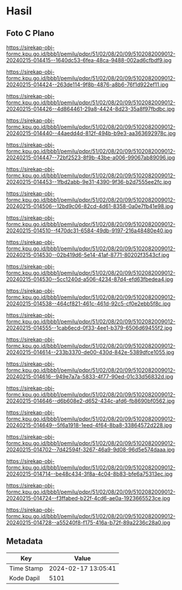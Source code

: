 # Hasil

## Foto C Plano

https://sirekap-obj-formc.kpu.go.id/bbb1/pemilu/pdpr/51/02/08/20/09/5102082009012-20240215-014415--1640dc53-6fea-48ca-9488-002ad6cfbdf9.jpg

https://sirekap-obj-formc.kpu.go.id/bbb1/pemilu/pdpr/51/02/08/20/09/5102082009012-20240215-014424--263de114-9f8b-4876-a8b6-76f1d922ef11.jpg

https://sirekap-obj-formc.kpu.go.id/bbb1/pemilu/pdpr/51/02/08/20/09/5102082009012-20240215-014426--4d864461-29a8-4424-8d23-35a8f97fbdbc.jpg

https://sirekap-obj-formc.kpu.go.id/bbb1/pemilu/pdpr/51/02/08/20/09/5102082009012-20240215-014440--44aedd4d-812f-494b-b9e3-aa363692978c.jpg

https://sirekap-obj-formc.kpu.go.id/bbb1/pemilu/pdpr/51/02/08/20/09/5102082009012-20240215-014447--72bf2523-8f9b-43be-a006-99067ab89096.jpg

https://sirekap-obj-formc.kpu.go.id/bbb1/pemilu/pdpr/51/02/08/20/09/5102082009012-20240215-014453--1fbd2abb-9e31-4390-9f36-b2d7555ee2fc.jpg

https://sirekap-obj-formc.kpu.go.id/bbb1/pemilu/pdpr/51/02/08/20/09/5102082009012-20240215-014506--12bd9c06-82cd-4d61-8358-0a0e7fb41e98.jpg

https://sirekap-obj-formc.kpu.go.id/bbb1/pemilu/pdpr/51/02/08/20/09/5102082009012-20240215-014510--f470dc31-6584-49db-9197-216a48480e40.jpg

https://sirekap-obj-formc.kpu.go.id/bbb1/pemilu/pdpr/51/02/08/20/09/5102082009012-20240215-014530--02b419d6-5e14-41af-8771-80202f3543cf.jpg

https://sirekap-obj-formc.kpu.go.id/bbb1/pemilu/pdpr/51/02/08/20/09/5102082009012-20240215-014530--5cc1240d-a506-4234-87d4-efd63fbedea4.jpg

https://sirekap-obj-formc.kpu.go.id/bbb1/pemilu/pdpr/51/02/08/20/09/5102082009012-20240215-014538--464cf821-461c-461d-92c5-cf0e2ebb5f8c.jpg

https://sirekap-obj-formc.kpu.go.id/bbb1/pemilu/pdpr/51/02/08/20/09/5102082009012-20240215-014555--1cab6ecd-0f33-4ee1-b379-6506d69455f2.jpg

https://sirekap-obj-formc.kpu.go.id/bbb1/pemilu/pdpr/51/02/08/20/09/5102082009012-20240215-014614--233b3370-de00-430d-842e-5389dfce1055.jpg

https://sirekap-obj-formc.kpu.go.id/bbb1/pemilu/pdpr/51/02/08/20/09/5102082009012-20240215-014616--949e7a7a-5833-4f77-90ed-01c33d56832d.jpg

https://sirekap-obj-formc.kpu.go.id/bbb1/pemilu/pdpr/51/02/08/20/09/5102082009012-20240215-014646--d6b608e2-d652-434c-afd6-fb8690bf0562.jpg

https://sirekap-obj-formc.kpu.go.id/bbb1/pemilu/pdpr/51/02/08/20/09/5102082009012-20240215-014649--5f6a1918-1eed-4f64-8ba8-33864572d228.jpg

https://sirekap-obj-formc.kpu.go.id/bbb1/pemilu/pdpr/51/02/08/20/09/5102082009012-20240215-014702--7d42594f-3267-46a9-9d08-96d5e574daaa.jpg

https://sirekap-obj-formc.kpu.go.id/bbb1/pemilu/pdpr/51/02/08/20/09/5102082009012-20240215-014714--be48c434-3f8a-4c04-8b83-bfe6a75313ec.jpg

https://sirekap-obj-formc.kpu.go.id/bbb1/pemilu/pdpr/51/02/08/20/09/5102082009012-20240215-014724--f3ffabed-b22f-4cd6-ae0a-1923665523ce.jpg

https://sirekap-obj-formc.kpu.go.id/bbb1/pemilu/pdpr/51/02/08/20/09/5102082009012-20240215-014728--a55240f8-f175-416a-b72f-89a2236c28a0.jpg


## Metadata

| Key        | Value               |
| ---------- | ------------------- |
| Time Stamp | 2024-02-17 13:05:41 |
| Kode Dapil | 5101                |




